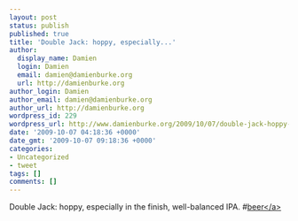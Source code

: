```yaml
---
layout: post
status: publish
published: true
title: 'Double Jack: hoppy, especially...'
author:
  display_name: Damien
  login: Damien
  email: damien@damienburke.org
  url: http://damienburke.org
author_login: Damien
author_email: damien@damienburke.org
author_url: http://damienburke.org
wordpress_id: 229
wordpress_url: http://www.damienburke.org/2009/10/07/double-jack-hoppy-especially/
date: '2009-10-07 04:18:36 +0000'
date_gmt: '2009-10-07 09:18:36 +0000'
categories:
- Uncategorized
- tweet
tags: []
comments: []
---
```

<p>Double Jack: hoppy, especially in the finish, well-balanced IPA. #<a href="http:&#47;&#47;search.twitter.com&#47;search?q=%23beer" class="aktt_hashtag">beer<&#47;a></p>
